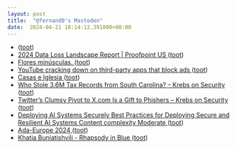 ```yaml
---
layout: post
title:  "@fernand0's Mastodon"
date:  2024-04-21 18:14:12.391000+00:00
---
```

*  [ ](https://mastodon.social/users/fernand0/statuses/112310567066790766/activity) ([toot](https://mastodon.social/users/fernand0/statuses/112310567066790766/activity))
*  [2024 Data Loss Landscape Report \| Proofpoint US ](https://www.proofpoint.com/us/resources/threat-reports/data-loss-landscap) ([toot](https://mastodon.social/@fernand0/112310300375297799))
*  [Flores minúsculas. ](https://avecesunafoto.wordpress.com/2024/04/21/flores-minusculas) ([toot](https://mastodon.social/@fernand0/112310140126237873))
*  [YouTube cracking down on third-party apps that block ads ](https://9to5google.com/2024/04/15/youtube-app-block-ads) ([toot](https://mastodon.social/@fernand0/112310077947935757))
*  [Casas e Iglesia ](https://www.flickr.com/photos/fernand0/53652894411) ([toot](https://mastodon.social/@fernand0/112309839309091175))
*  [Who Stole 3.6M Tax Records from South Carolina? – Krebs on Security ](https://krebsonsecurity.com/2024/04/who-stole-3-6m-tax-records-from-south-carolina) ([toot](https://mastodon.social/@fernand0/112309827439091993))
*  [Twitter’s Clumsy Pivot to X.com Is a Gift to Phishers – Krebs on Security ](https://krebsonsecurity.com/2024/04/twitters-clumsy-pivot-to-x-com-is-a-gift-to-phishers) ([toot](https://mastodon.social/@fernand0/112309653871016143))
*  [Deploying AI Systems Securely Best Practices for Deploying Secure and Resilient AI Systems Content complexity Moderate   ](https://www.cyber.gov.au/resources-business-and-government/governance-and-user-education/artificial-intelligence/deploying-ai-systems-securely) ([toot](https://mastodon.social/@fernand0/112308929180952141))
*  [Ada-Europe 2024   ](https://www.ada-europe.org/conference2024/) ([toot](https://mastodon.social/@fernand0/112308815933243426))
*  [Khatia Buniatishvili - Rhapsody in Blue ](https://www.youtube.com/watch?v=0U-IXWaapx4&amp%3Bfeature=youtu.b) ([toot](https://mastodon.social/@fernand0/112308416207759186))
